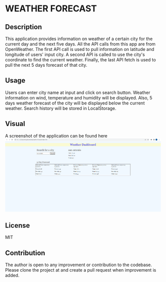 # WEATHER FORECAST  

## Description
This application provides information on weather of a certain city for the current day and the next five days. All the API calls from this app are from OpenWeather. The first API call is used to pull information on latitude and longitude of users' input city. A second API is called to use the city's coordinate to find the current weather. Finally, the last API fetch is used to pull the next 5 days forecast of that city. 

## Usage 
Users can enter city name at input and click on search button. Weather information on wind, temperature and humidity will be displayed. Also, 5 days weather forecast of the city will be displayed below the current weather. Search history will be stored in LocalStorage. 

## Visual
A screenshot of the application can be found here <img src="./assets/Screenshot 2023-10-17 232705.png" alt="weather forecast website mainpage" title="Weather forecast">
## License
MIT

## Contribution 
The author is open to any improvement or contribution to the codebase. Please clone the project at and create a pull request when improvement is added.